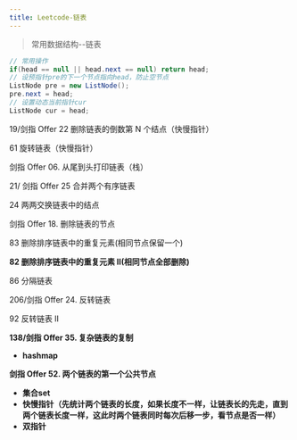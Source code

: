 ```yaml
---
title: Leetcode-链表
---
```


> 常用数据结构--链表

<!-- more -->

```java
// 常用操作
if(head == null || head.next == null) return head;
// 设预指针pre的下一个节点指向head，防止空节点
ListNode pre = new ListNode(); 
pre.next = head;
// 设置动态当前指针cur
ListNode cur = head; 
```

19/剑指 Offer 22 删除链表的倒数第 N 个结点（快慢指针）

61 旋转链表（快慢指针）

剑指 Offer 06. 从尾到头打印链表（栈）

21/ 剑指 Offer 25 合并两个有序链表

24 两两交换链表中的结点

剑指 Offer 18. 删除链表的节点

83 删除排序链表中的重复元素(相同节点保留一个)

**82 删除排序链表中的重复元素 II(相同节点全部删除)**

86 分隔链表

206/剑指 Offer 24. 反转链表

92 反转链表 II

**138/剑指 Offer 35. 复杂链表的复制**

- **hashmap**

**剑指 Offer 52. 两个链表的第一个公共节点**

- **集合set**
- **快慢指针（先统计两个链表的长度，如果长度不一样，让链表长的先走，直到两个链表长度一样，这此时两个链表同时每次后移一步，看节点是否一样）**
- **双指针**
